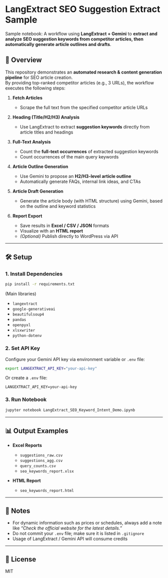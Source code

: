 # LangExtract SEO Suggestion Extract Sample

Sample notebook: A workflow using **LangExtract + Gemini** to **extract and analyze SEO suggestion keywords from competitor articles, then automatically generate article outlines and drafts**.

## 📌 Overview
This repository demonstrates an **automated research & content generation pipeline** for SEO article creation.  
By providing top-ranked competitor articles (e.g., 3 URLs), the workflow executes the following steps:

1. **Fetch Articles**  
   - Scrape the full text from the specified competitor article URLs  

2. **Heading (Title/H2/H3) Analysis**  
   - Use LangExtract to extract **suggestion keywords** directly from article titles and headings  

3. **Full-Text Analysis**  
   - Count the **full-text occurrences** of extracted suggestion keywords  
   - Count occurrences of the main query keywords  

4. **Article Outline Generation**  
   - Use Gemini to propose an **H2/H3-level article outline**  
   - Automatically generate FAQs, internal link ideas, and CTAs  

5. **Article Draft Generation**  
   - Generate the article body (with HTML structure) using Gemini, based on the outline and keyword statistics  

6. **Report Export**  
   - Save results in **Excel / CSV / JSON** formats  
   - Visualize with an **HTML report**  
   - *(Optional)* Publish directly to WordPress via API  

---

## 🛠️ Setup

### 1. Install Dependencies
```bash
pip install -r requirements.txt
````

(Main libraries)

* `langextract`
* `google-generativeai`
* `beautifulsoup4`
* `pandas`
* `openpyxl`
* `xlsxwriter`
* `python-dotenv`

### 2. Set API Key

Configure your Gemini API key via environment variable or `.env` file:

```bash
export LANGEXTRACT_API_KEY="your-api-key"
```

Or create a `.env` file:

```
LANGEXTRACT_API_KEY=your-api-key
```

### 3. Run Notebook

```bash
jupyter notebook LangExtract_SEO_Keyword_Intent_Demo.ipynb
```

---

## 📊 Output Examples

* **Excel Reports**

  * `suggestions_raw.csv`
  * `suggestions_agg.csv`
  * `query_counts.csv`
  * `seo_keywords_report.xlsx`

* **HTML Report**

  * `seo_keywords_report.html`


---

## 📌 Notes

* For dynamic information such as prices or schedules, always add a note like *“Check the official website for the latest details.”*
* Do not commit your `.env` file; make sure it is listed in `.gitignore`
* Usage of LangExtract / Gemini API will consume credits

---

## 📄 License

MIT
